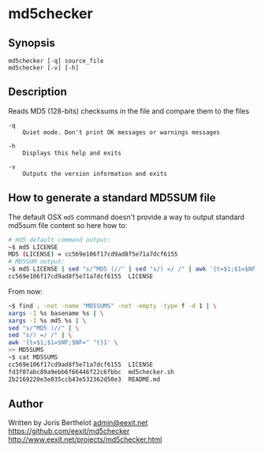 # md5checker

## Synopsis

	md5checker [-q] source_file
	md5checker [-v] [-h]

## Description

Reads MD5 (128-bits) checksums in the file and compare them to the files

	-q
		Quiet mode. Don't print OK messages or warnings messages

	-h
		Displays this help and exits

	-v
		Outputs the version information and exits

## How to generate a standard MD5SUM file

The default OSX `md5` command doesn't provide a way to output standard md5sum file content so here how to:

```bash
# md5 default command output:
~$ md5 LICENSE
MD5 (LICENSE) = cc569e106f17cd9ad8f5e71a7dcf6155
# MD5SUM output:
~$ md5 LICENSE | sed "s/^MD5 (//" | sed "s/) =/ /" | awk '{t=$1;$1=$NF;$NF=" "t}1'
cc569e106f17cd9ad8f5e71a7dcf6155  LICENSE
```

From now:

```bash
~$ find . -not -name "MD5SUMS" -not -empty -type f -d 1 | \
xargs -I %s basename %s | \
xargs -I %s md5 %s | \
sed "s/^MD5 (//" | \
sed "s/) =/ /" | \
awk '{t=$1;$1=$NF;$NF=" "t}1' \
>> MD5SUMS
~$ cat MD5SUMS 
cc569e106f17cd9ad8f5e71a7dcf6155  LICENSE
fd3f07abc89a9ebb6f66446f22c6fbbc  md5checker.sh
2b2169220e3e035ccb43e532362d50e3  README.md
```

## Author

Written by Joris Berthelot <admin@eexit.net>  
https://github.com/eexit/md5checker  
http://www.eexit.net/projects/md5checker.html
